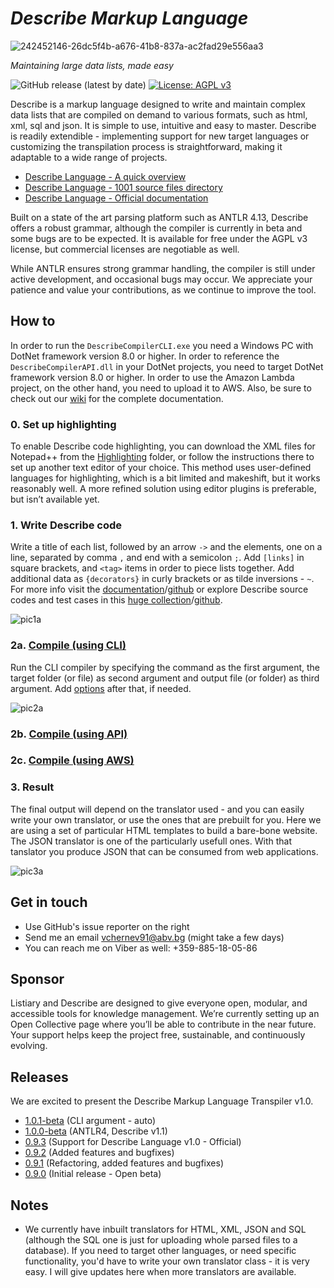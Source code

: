 # *Describe Markup Language*  
![242452146-26dc5f4b-a676-41b8-837a-ac2fad29e556aa3](https://github.com/viktorchernev/DescribeCompiler/assets/72315339/b043a521-cdfc-494b-9267-f7a5d5d2dd06)

_Maintaining large data lists, made easy_  
  
  
![GitHub release (latest by date)](https://img.shields.io/github/v/release/viktorchernev/DescribeCompiler?color=green&logo=github)
[![License: AGPL v3](https://img.shields.io/badge/License-AGPL_v3-blue.svg)](https://www.gnu.org/licenses/agpl-3.0)

Describe is a markup language designed to write and maintain complex data lists that are compiled on demand to various formats, such as html, xml, sql and json. It is simple to use, intuitive and easy to master. Describe is readily extendible - implementing support for new target languages or customizing the transpilation process is straightforward, making it adaptable to a wide range of projects.

- [Describe Language - A quick overview](https://documentation.listiary.com/language/how-to-write/)
- [Describe Language - 1001 source files directory](https://library.listiary.com/)
- [Describe Language - Official documentation](https://documentation.listiary.com/)

Built on a state of the art parsing platform such as ANTLR 4.13, Describe offers a robust grammar, although the compiler is currently in beta and some bugs are to be expected. It is available for free under the AGPL v3 license, but commercial licenses are negotiable as well.

While ANTLR ensures strong grammar handling, the compiler is still under active development, and occasional bugs may occur. We appreciate your patience and value your contributions, as we continue to improve the tool.


## How to
In order to run the `DescribeCompilerCLI.exe` you need a Windows PC with DotNet framework version 8.0 or higher. In order to reference the `DescribeCompilerAPI.dll` in your DotNet projects, you need to target DotNet framework version 8.0 or higher. In order to use the Amazon Lambda project, on the other hand, you need to upload it to AWS. Also, be sure to check out our [wiki](https://github.com/viktorchernev/DescribeCompiler/wiki) for the complete documentation.  
  
### 0. Set up highlighting
To enable Describe code highlighting, you can download the XML files for Notepad++ from the [Highlighting](https://github.com/viktorchernev/DescribeCompiler/tree/master/!highlighting) folder, or follow the instructions there to set up another text editor of your choice. This method uses user-defined languages for highlighting, which is a bit limited and makeshift, but it works reasonably well. A more refined solution using editor plugins is preferable, but isn’t available yet.
  
### 1. Write Describe code  
Write a title of each list, followed by an arrow `->` and the elements, one on a line, separated by comma `,` and end with a semicolon `;`. Add `[links]` in square brackets, and `<tag>` items in order to piece lists together. Add additional data as `{decorators}` in curly brackets or as tilde inversions - `~`. For more info visit the [documentation](https://documentation.listiary.com/)/[github](https://github.com/viktorchernev/DescribeCompiler/wiki/Grammar-How-To) or explore Describe source codes and test cases in this [huge collection](https://library.listiary.com/)/[github](https://github.com/viktorchernev/DataLists/tree/master/Lists). 
  
![pic1a](https://github.com/viktorchernev/DescribeCompiler/assets/72315339/d5a71183-33ff-4e21-b6a1-db3ed7ac5967)


### 2a. [Compile (using CLI)](https://github.com/viktorchernev/DescribeCompiler/wiki/CliCompiler-how-to)  
Run the CLI compiler by specifying the command as the first argument, the target folder (or file) as second argument and output file (or folder) as third argument. Add [options](https://github.com/viktorchernev/DescribeCompiler/wiki/CliCompiler-how-to) after that, if needed.  

![pic2a](https://github.com/viktorchernev/DescribeCompiler/assets/72315339/d8f6ac78-2cbc-4056-b560-16273474fa4d)

### 2b. [Compile (using API)](https://github.com/viktorchernev/DescribeCompiler/wiki/ApiCompiler-how-to)
### 2c. [Compile (using AWS)](https://github.com/viktorchernev/DescribeCompiler/wiki/AwsCompiler-how-to)


### 3. Result  
The final output will depend on the translator used - and you can easily write your own translator, or use the ones that are prebuilt for you. Here we are using a set of particular HTML templates to build a bare-bone website. The JSON translator is one of the particularly usefull ones. With that tanslator you produce JSON that can be consumed from web applications.
  
![pic3a](https://github.com/viktorchernev/DescribeCompiler/assets/72315339/36ae6997-82df-467e-b490-b7b9d63a860c)

## Get in touch  
- Use GitHub's issue reporter on the right
- Send me an email vchernev91@abv.bg (might take a few days)
- You can reach me on Viber as well: +359-885-18-05-86

## Sponsor  
Listiary and Describe are designed to give everyone open, modular, and accessible tools for knowledge management. We’re currently setting up an Open Collective page where you’ll be able to contribute in the near future. Your support helps keep the project free, sustainable, and continuously evolving.

## Releases
We are excited to present the Describe Markup Language Transpiler v1.0.

* [1.0.1-beta](https://github.com/viktorchernev/DescribeCompiler/releases/tag/1.0.1-beta) (CLI argument - auto)  
* [1.0.0-beta](https://github.com/viktorchernev/DescribeCompiler/releases/tag/1.0-beta) (ANTLR4, Describe v1.1)
* [0.9.3](https://github.com/viktorchernev/DescribeCompiler/releases/tag/0.9.3) (Support for Describe Language v1.0 - Official)  
* [0.9.2](https://github.com/viktorchernev/DescribeCompiler/releases/tag/0.9.2) (Added features and bugfixes)
* [0.9.1](https://github.com/viktorchernev/DescribeCompiler/releases/tag/0.9.1) (Refactoring, added features and bugfixes)
* [0.9.0](https://github.com/viktorchernev/DescribeCompiler/releases/tag/0.9) (Initial release - Open beta)

## Notes
* We currently have inbuilt translators for HTML, XML, JSON and SQL (although the SQL one is just for uploading whole parsed files to a database). If you need to target other languages, or need specific functionality, you'd have to write your own translator class - it is very easy. I will give updates here when more translators are available.
